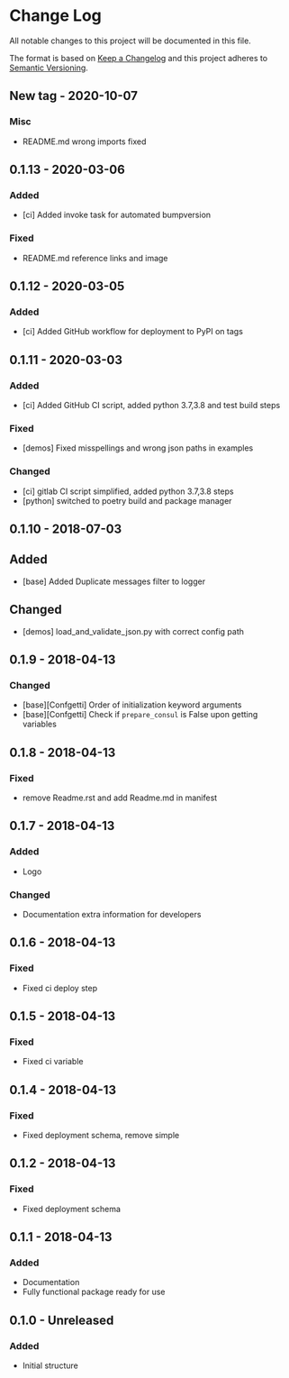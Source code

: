 # Change Log
All notable changes to this project will be documented in this file.

The format is based on [Keep a Changelog](http://keepachangelog.com/)
and this project adheres to [Semantic Versioning](http://semver.org/).

## New tag - 2020-10-07

### Misc

- README.md wrong imports fixed


## 0.1.13 - 2020-03-06

### Added

- [ci] Added invoke task for automated bumpversion

### Fixed

- README.md reference links and image


## 0.1.12 - 2020-03-05

### Added

- [ci] Added GitHub workflow for deployment to PyPI on tags


## 0.1.11 - 2020-03-03

### Added

- [ci] Added GitHub CI script, added python 3.7,3.8 and test build steps

### Fixed

- [demos] Fixed misspellings and wrong json paths in examples

### Changed

- [ci] gitlab CI script simplified, added python 3.7,3.8 steps
- [python] switched to poetry build and package manager


## 0.1.10 - 2018-07-03

## Added

- [base] Added Duplicate messages filter to logger

## Changed

- [demos] load_and_validate_json.py with correct config path


## 0.1.9 - 2018-04-13

### Changed

- [base][Confgetti] Order of initialization keyword arguments
- [base][Confgetti] Check if `prepare_consul` is False upon getting variables


## 0.1.8 - 2018-04-13

### Fixed

- remove Readme.rst and add Readme.md in manifest


## 0.1.7 - 2018-04-13

### Added

- Logo

### Changed

- Documentation extra information for developers


## 0.1.6 - 2018-04-13

### Fixed

- Fixed ci deploy step


## 0.1.5 - 2018-04-13

### Fixed

- Fixed ci variable


## 0.1.4 - 2018-04-13

### Fixed

- Fixed deployment schema, remove simple


## 0.1.2 - 2018-04-13

### Fixed

- Fixed deployment schema


## 0.1.1 - 2018-04-13

### Added

- Documentation
- Fully functional package ready for use


## 0.1.0 - Unreleased

### Added

- Initial structure
